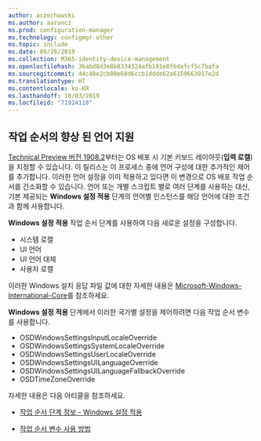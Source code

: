 ```yaml
---
author: aczechowski
ms.author: aaroncz
ms.prod: configuration-manager
ms.technology: configmgr-other
ms.topic: include
ms.date: 09/26/2019
ms.collection: M365-identity-device-management
ms.openlocfilehash: 36abd8d3e8b8334324afb191e8f6dafcf5c7bafa
ms.sourcegitcommit: 44c48e2cb00e60d6ccb1ddde62a6159663917e2d
ms.translationtype: HT
ms.contentlocale: ko-KR
ms.lasthandoff: 10/03/2019
ms.locfileid: "71924118"
---
```

## <a name="bkmk_osd"></a> 작업 순서의 향상 된 언어 지원

<!--5411057-->

[Technical Preview 버전 1908.2](/sccm/core/get-started/2019/technical-preview-1908-2#bkmk_osd)부터는 OS 배포 시 기본 키보드 레이아웃(**입력 로캘**)을 지정할 수 있습니다. 이 릴리스는 이 프로세스 중에 언어 구성에 대한 추가적인 제어를 추가합니다. 이러한 언어 설정을 이미 적용하고 있다면 이 변경으로 OS 배포 작업 순서를 간소화할 수 있습니다. 언어 또는 개별 스크립트 별로 여러 단계를 사용하는 대신, 기본 제공되는 **Windows 설정 적용** 단계의 언어별 인스턴스를 해당 언어에 대한 조건과 함께 사용합니다.

**Windows 설정 적용** 작업 순서 단계를 사용하여 다음 새로운 설정을 구성합니다.

- 시스템 로캘
- UI 언어
- UI 언어 대체
- 사용자 로캘

이러한 Windows 설치 응답 파일 값에 대한 자세한 내용은 [Microsoft-Windows-International-Core](https://docs.microsoft.com/windows-hardware/customize/desktop/unattend/microsoft-windows-international-core)를 참조하세요.

**Windows 설정 적용** 단계에서 이러한 국가별 설정을 제어하려면 다음 작업 순서 변수를 사용합니다.

- OSDWindowsSettingsInputLocaleOverride
- OSDWindowsSettingsSystemLocaleOverride
- OSDWindowsSettingsUserLocaleOverride
- OSDWindowsSettingsUILanguageOverride
- OSDWindowsSettingsUILanguageFallbackOverride
- OSDTimeZoneOverride

자세한 내용은 다음 아티클을 참조하세요.

- [작업 순서 단계 정보 - Windows 설정 적용](/sccm/osd/understand/task-sequence-steps#BKMK_ApplyWindowsSettings)

- [작업 순서 변수 사용 방법](/sccm/osd/understand/using-task-sequence-variables)
